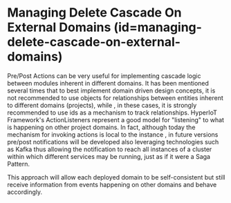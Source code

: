 # Managing Delete Cascade On External Domains (id=managing-delete-cascade-on-external-domains)

Pre/Post Actions can be very useful for implementing cascade logic between modules inherent in different domains.
It has been mentioned several times that to best implement domain driven design concepts, it is not recommended to use objects for relationships between entities inherent to different domains (projects), while , in these cases, it is strongly recommended to use ids as a mechanism to track relationships.
HyperIoT Framework's ActionListeners represent a good model for "listening" to what is happening on other project domains. 
In fact, although today the mechanism for invoking actions is local to the instance , in future versions pre/post notifications will be developed also leveraging technologies such as Kafka thus allowing the notification to reach all instances of a cluster within which different services may be running, just as if it were a Saga Pattern.

This approach will allow each deployed domain to be self-consistent but still receive information from events happening on other domains and behave accordingly.


